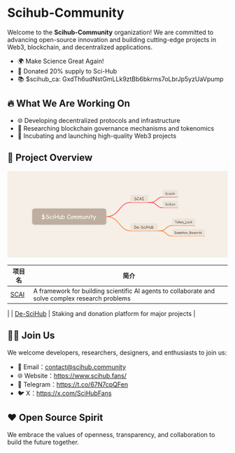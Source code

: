 # Scihub-Community

Welcome to the **Scihub-Community** organization! We are committed to advancing open-source innovation and building cutting-edge projects in Web3, blockchain, and decentralized applications.

- 🌍 Make Science Great Again!
- 🎁 Donated 20% supply to Sci-Hub
- 📚 $scihub_ca: GxdTh6udNstGmLLk9ztBb6bkrms7oLbrJp5yzUaVpump

## 🔥 What We Are Working On

- 🌐 Developing decentralized protocols and infrastructure
- 🧠 Researching blockchain governance mechanisms and tokenomics
- 🚀 Incubating and launching high-quality Web3 projects

## 📂 Project Overview

![relationship](./static/relationship.png)

| 项目名 | 简介 |
|--------|------|
| [SCAI](https://search.scai.sh/) | A framework for building scientific AI agents to collaborate and solve complex research problems
 |
| [De-SciHub](https://desci-hub.com/) | Staking and donation platform for major projects
 |


## 🧑‍💻 Join Us
We welcome developers, researchers, designers, and enthusiasts to join us:

- 📧 Email：contact@scihub.community
- 🌐 Website：https://www.scihub.fans/
- 📢 Telegram：https://t.co/67N7cpQFen
- 🐦 X：https://x.com/SciHubFans

## ❤️ Open Source Spirit
We embrace the values of openness, transparency, and collaboration to build the future together.
